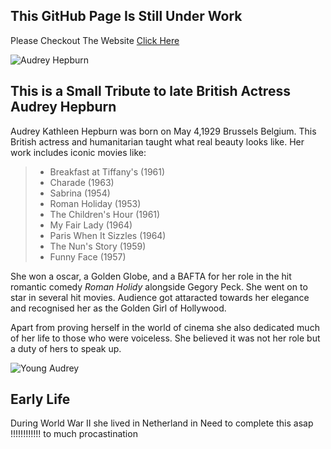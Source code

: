 ## This GitHub Page Is Still Under Work 

Please Checkout The Website [Click Here](https://ic1101virgo.github.io/AudreyHepburn/)

![Audrey Hepburn](https://www.hindustantimes.com/rf/image_size_960x540/HT/p2/2019/07/09/Pictures/_2a82128c-a227-11e9-85f3-0f8400bbe260.jpg)
 

## This is a Small Tribute to late British Actress Audrey Hepburn

Audrey Kathleen Hepburn was born on May 4,1929 Brussels Belgium. This British actress and humanitarian taught what real beauty looks like.
  Her work includes iconic movies like:

  > * Breakfast at Tiffany's (1961) 
  > * Charade (1963)
  > * Sabrina (1954)
  > * Roman Holiday (1953)
  > * The Children's Hour (1961) 
  > * My Fair Lady (1964)
  > * Paris When It Sizzles (1964)
  > * The Nun's Story (1959)
  > * Funny Face (1957)
  
  
 She won a oscar, a Golden Globe, and a BAFTA for her role in the hit romantic comedy *Roman Holidy* alongside Gegory Peck. She went on to
 star in several hit movies. Audience got attaracted towards her elegance and recognised her as the Golden Girl of Hollywood. 
 
 Apart from proving herself in the world of cinema she also dedicated much of her life to those who were voiceless. She believed it was not her role 
 but a duty of hers to speak up. 
  
 ![Young Audrey](https://art-sheep.com/wp-content/uploads/2015/04/YoungAudreyHepburn17.jpg)
   
 ## Early Life
 During World War II she lived in Netherland in 
 Need to complete this asap !!!!!!!!!!!! to much procastination
  
 
 
 
 
